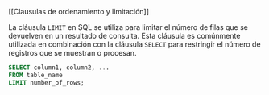 [[Clausulas de ordenamiento y limitación]]

La cláusula `LIMIT` en SQL se utiliza para limitar el número de filas que se devuelven en un resultado de consulta. Esta cláusula es comúnmente utilizada en combinación con la cláusula `SELECT` para restringir el número de registros que se muestran o procesan.

```sql
SELECT column1, column2, ...
FROM table_name
LIMIT number_of_rows;
```